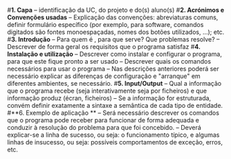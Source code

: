 ﻿
#**1. Capa**
	– identificação da UC, do projeto e do(s) aluno(s)
#**2. Acrónimos e Convenções usadas**
	– Explicação das convenções: abreviaturas comuns, definir formulário específico (por exemplo, para software, comandos digitados são fontes monoespaçadas, nomes dos botões utilizados, ...); etc.
#**3. Introdução**
	– Para quem é , para que serve? Que problemas resolve?
	– Descrever de forma geral os requisitos que o programa satisfaz
#**4. Instalação e utilização**
	– Descrever como instalar e configurar o programa, para que este fique pronto a ser usado
	– Descrever quais os comandos necessários para usar o programa
	– Nas descrições anteriores poderá ser necessário explicar as diferenças de configuração e "arranque" em diferentes ambientes, se necessário.
#**5. Input/Output**
	– Qual a informação que o programa recebe (seja interativamente seja por ficheiros) e que informação produz (écran, ficheiros)
	– Se a informação for estruturada, convém definir exatamente a sintaxe a semântica de cada tipo de entidade.
#**6. Exemplo de aplicação **
	– Será necessário descrever os comandos que o programa pode receber para funcionar de forma adequada e conduzir à resolução do problema para que foi concebido.
	– Deverá explicar-se a linha de sucesso, ou seja: o funcionamento típico, e algumas linhas de insucesso, ou seja: possíveis comportamentos de exceção, erros, etc.
